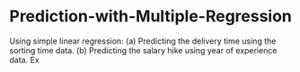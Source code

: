 # Prediction-with-Multiple-Regression
Using simple linear regression: (a) Predicting the delivery time using the sorting time data. (b) Predicting the salary hike using year of experience data. Ex
